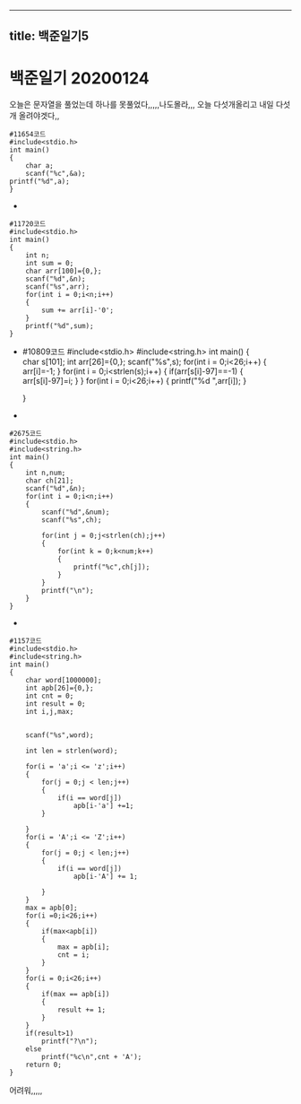 
---
title: 백준일기5
---
# 백준일기 20200124

오늘은 문자열을 풀었는데 하나를 못풀었다,,,,,나도몰라,,, 오늘 다섯개올리고 내일 다섯개 올려야겟다,,

    #11654코드
    #include<stdio.h>
    int main()
    {
        char a;
        scanf("%c",&a);
    printf("%d",a);
    }
-

    #11720코드
    #include<stdio.h>
    int main()
    {
	    int n;
	    int sum = 0;
	    char arr[100]={0,};
	    scanf("%d",&n);
	    scanf("%s",arr);
	    for(int i = 0;i<n;i++)
	    {
		    sum += arr[i]-'0';
	    }
	    printf("%d",sum);
    }
-
    #10809코드
    #include<stdio.h>
    #include<string.h>
    int main()
    {   
	    char s[101];
	    int arr[26]={0,};
	    scanf("%s",s);
	    for(int i = 0;i<26;i++)
	    {
		    arr[i]=-1;
	    }
	    for(int i = 0;i<strlen(s);i++)
	    {
            if(arr[s[i]-97]==-1)
            {
                arr[s[i]-97]=i;
            }
	    }
	    for(int i = 0;i<26;i++)
	    {
		    printf("%d ",arr[i]);
	    }

    }
-

    #2675코드
    #include<stdio.h>
    #include<string.h>
    int main()
    {
        int n,num;
        char ch[21];
        scanf("%d",&n);
        for(int i = 0;i<n;i++)
        {
            scanf("%d",&num);
            scanf("%s",ch);
        
            for(int j = 0;j<strlen(ch);j++)
            {
                for(int k = 0;k<num;k++)
                {
                    printf("%c",ch[j]);
                }
            }
            printf("\n");
        }
    }
-

    #1157코드
    #include<stdio.h>
    #include<string.h>
    int main()
    {
        char word[1000000];
        int apb[26]={0,};
        int cnt = 0;
        int result = 0;
        int i,j,max;

        
        scanf("%s",word);
        
        int len = strlen(word);
        
        for(i = 'a';i <= 'z';i++)
        {
            for(j = 0;j < len;j++)
            {
                if(i == word[j])
                    apb[i-'a'] +=1;
            }
            
        }
        for(i = 'A';i <= 'Z';i++)
        {
            for(j = 0;j < len;j++)
            {
                if(i == word[j])
                    apb[i-'A'] += 1;
                
            }
        }
        max = apb[0];
        for(i =0;i<26;i++)
        {
            if(max<apb[i])
            {
                max = apb[i];
                cnt = i;
            }
        }
        for(i = 0;i<26;i++)
        {
            if(max == apb[i])
            {
                result += 1;
            }
        }
        if(result>1)
            printf("?\n");
        else
            printf("%c\n",cnt + 'A');
        return 0;
    }

어려워,,,,,